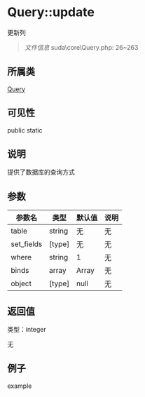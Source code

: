 # Query::update

更新列

> *文件信息* suda\core\Query.php: 26~263

## 所属类 

[Query](../Query.md)

## 可见性

 public static

## 说明

提供了数据库的查询方式



## 参数


| 参数名 | 类型 | 默认值 | 说明 |
|--------|-----|-------|-------|
| table |  string | 无 | 无 |
| set_fields |  [type] | 无 | 无 |
| where |  string | 1 | 无 |
| binds |  array | Array | 无 |
| object |  [type] | null | 无 |



## 返回值

类型：integer

无



## 例子

example